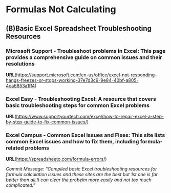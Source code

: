 # Formulas Not Calculating

## (B)Basic Excel Spreadsheet Troubleshooting Resources

### Microsoft Support - Troubleshoot problems in Excel: This page provides a comprehensive guide on common issues and their resolutions

**URL**(https://support.microsoft.com/en-us/office/excel-not-responding-hangs-freezes-or-stops-working-37e7d3c9-9e84-40bf-a805-4ca6853a1ff4)

### Excel Easy - Troubleshooting Excel: A resource that covers basic troubleshooting steps for common Excel problems

**URL**(https://www.supportyourtech.com/excel/how-to-repair-excel-a-step-by-step-guide-to-fix-common-issues/)

### Excel Campus - Common Excel Issues and Fixes: This site lists common Excel issues and how to fix them, including formula-related problems 

 **URL**(https://spreadsheeto.com/formula-errors/)
 
_Commit Message: "Compiled basic Excel troubleshooting resources for formula calculation issues and these sites are the best but 1st one is far better than all.It can clear the probelm more easily and not too much complicated."_
